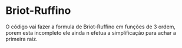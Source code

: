 Briot-Ruffino
=============

 O código vai fazer a formula de Briot-Ruffino em funções de 3 ordem, porem esta incompleto ele ainda n efetua a simplificação para achar a primeira raiz.
